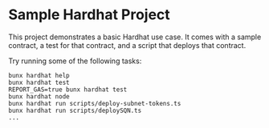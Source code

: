 # Sample Hardhat Project

This project demonstrates a basic Hardhat use case. It comes with a sample contract, a test for that contract, and a script that deploys that contract.

Try running some of the following tasks:

```shell
bunx hardhat help
bunx hardhat test
REPORT_GAS=true bunx hardhat test
bunx hardhat node
bunx hardhat run scripts/deploy-subnet-tokens.ts
bunx hardhat run scripts/deploySQN.ts
...
```
